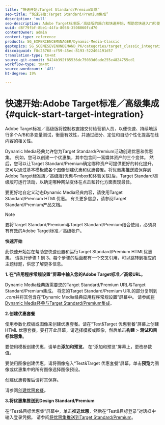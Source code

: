 ```yaml
---
title: “快速开始:Target Standard/Premium集成”
seo-title: “快速开始:Target Standard/Premium集成”
description: 'null'
seo-description: Adobe Target标准版／高级版的简介和快速开始，帮助您快速入门和使用Target标准版／高级版集成技术。
uuid: d8f79fbf-8be1-44fa-8058-3508060fcd70
contentOwner: admin
content-type: reference
products: SG_EXPERIENCEMANAGER/Dynamic-Media-Classic
geptopics: SG_SCENESEVENONDEMAND_PK/categories/target_classic_integration
discoiquuid: f8c25768-cf59-45ec-8193-522404191d57
translation-type: tm+mt
source-git-commit: 9424b392f85536dc75083d0ade255e4824755ed1
workflow-type: tm+mt
source-wordcount: '481'
ht-degree: 19%

---
```



# 快速开始:Adobe Target标准／高级集成{#quick-start-target-integration}

Adobe Target标准／高级版将控制权直接交付给营销人员，以便快速、持续地运行多个A/B和多变量测试，衡量有效性，并通过细分、定位和自动个性化提高在线内容的相关性。

Dynamic Media经典允许您为Target Standard/Premium活动创建优惠和优惠集。 例如，您可以创建一个优惠集，其中包含同一富媒体资产的三个变体。 然后，您可以让Target Standard/Premium确定哪种资产可提供更好的转化提升。 您可以通过基本模板或各个图像创建优惠和优惠套餐。将优惠集推送或保存到Adobe Target标准版／高级版(优惠与mbox和体验关联)后，Target Standard/高级版可运行活动，以确定哪种网站变体在点击和转化方面表现最佳。

要更好地自定义动态Dynamic Media经典内容，请使用Target Standard/Premium HTML优惠。 有关更多信息，请参阅Target Standard/Premium产品文档。

>[!NOTE]
>
>要将Target Standard/Premium与Target Standard/Premium结合使用，必须具有有效的Adobe Target标准／高级帐户。

**快速开始**

此快速开始旨在帮助您快速设置和运行Target Standard/Premium HTML优惠集。 请执行步骤 1 到 3。每个步骤的后面都有一个交叉引用，可以跳转到相应的主题标题，供您了解更多信息。

**1. 在“应用程序常规设置”屏幕中输入您的Adobe Target标准／高级URL。**

Dynamic Media经典版需要您的Target Standard/Premium URL与Target Standard/Premium集成。 将您的Target Standard/Premium URL的部分复制到&#x200B;*.com*&#x200B;并将其包含在“Dynamic Media经典应用程序常规设置”屏幕中。 请参阅[将Dynamic Media经典与Target Standard/Premium集成](integrating-dmc-with-target.md#integrating-dmc-with-target)。

**2.创建优惠套餐**

使用参数化模板或图像来创建优惠套餐。请在“Test&amp;Target 优惠套餐”屏幕上创建 HTML 优惠套餐。要打开此屏幕，请选择模板或图像，然后单击&#x200B;**构建** > **测试和目标优惠集**。

要使用模板创建优惠，请单击&#x200B;**添加和预览**。 在“添加和预览”屏幕上，更改参数值。

要使用图像创建优惠，请将图像拖入“Test&amp;Target 优惠套餐”屏幕。单击&#x200B;**预览**&#x200B;为图像或优惠集中的所有图像选择图像预设。

创建优惠套餐后请将其保存。

请参阅[创建优惠套餐](creating-offer-set.md#creating_an_offer_set)。

**3.将优惠集推送到Design Standard/Premium**

在“Test&amp;目标优惠集”屏幕中，单击&#x200B;**推送优惠**，然后在“Test&amp;目标登录”对话框中输入登录凭据。 请参阅[将优惠集推送到Target Standard/Premium](pushing-offer-sets-target.md#pushing_offer_sets_to_target)。
